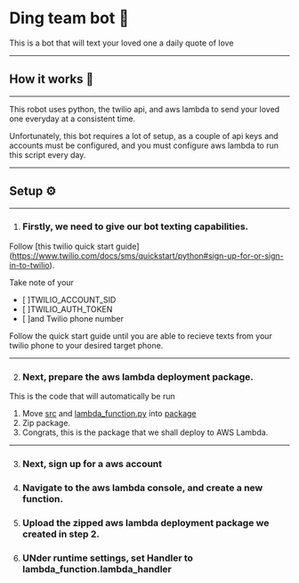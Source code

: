 # Ding team bot :robot:

This is a bot that will text your loved one a daily quote of love

---
## How it works :jigsaw:
---

This robot uses python, the twilio api, and aws lambda to send your loved one everyday at a consistent time.

Unfortunately, this bot requires a lot of setup, as a couple of api keys and accounts must be configured, and you must configure aws lambda to run this script every day.

---
## Setup :gear:
---

1. ### Firstly, we need to give our bot texting capabilities.

  Follow [this twilio quick start guide] (https://www.twilio.com/docs/sms/quickstart/python#sign-up-for-or-sign-in-to-twilio).

  Take note of your
  - [ ]TWILIO_ACCOUNT_SID
  - [ ]TWILIO_AUTH_TOKEN
  - [ ]and Twilio phone number

  Follow the quick start guide until you are able to recieve texts from your twilio phone to your desired target phone.

  ---

2.  ### Next, prepare the aws lambda deployment package.
  This is the code that will automatically be run
  
  1. Move [src](src) and [lambda_function.py](lambda_function.py) into [package](package)
  2. Zip package.
  3. Congrats, this is the package that we shall deploy to AWS Lambda.

  ---

3.  ### Next, sign up for a aws account  
4.  ### Navigate to the aws lambda console, and create a new function.
5.  ### Upload the zipped aws lambda deployment package we created in step 2.
6.  ### UNder runtime settings, set Handler to lambda_function.lambda_handler

